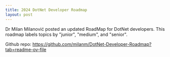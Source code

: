 ```yaml
---
title: 2024 DotNet Developer Roadmap
layout: post
---
```


Dr Milan Milanović posted an updated RoadMap for DotNet developers. This roadmap labels topics by "junior", "medium", and "senior".

Github repo: https://github.com/milanm/DotNet-Developer-Roadmap?tab=readme-ov-file






